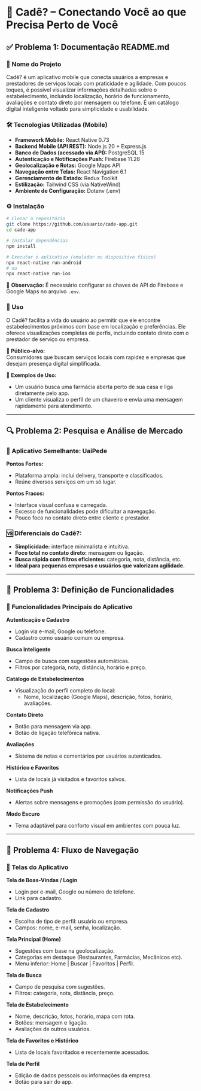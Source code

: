 # 📱 Cadê? – Conectando Você ao que Precisa Perto de Você

## ✅ Problema 1: Documentação README.md

### 🧾 Nome do Projeto
Cadê? é um aplicativo mobile que conecta usuários a empresas e prestadores de serviços locais com praticidade e agilidade. Com poucos toques, é possível visualizar informações detalhadas sobre o estabelecimento, incluindo localização, horário de funcionamento, avaliações e contato direto por mensagem ou telefone. É um catálogo digital inteligente voltado para simplicidade e usabilidade.

### 🛠️ Tecnologias Utilizadas (Mobile)
- **Framework Mobile:** React Native 0.73  
- **Backend Mobile (API REST):** Node.js 20 + Express.js  
- **Banco de Dados (acessado via API):** PostgreSQL 15  
- **Autenticação e Notificações Push:** Firebase 11.28  
- **Geolocalização e Rotas:** Google Maps API  
- **Navegação entre Telas:** React Navigation 6.1  
- **Gerenciamento de Estado:** Redux Toolkit  
- **Estilização:** Tailwind CSS (via NativeWind)  
- **Ambiente de Configuração:** Dotenv (.env)

### ⚙️ Instalação
```bash
# Clonar o repositório
git clone https://github.com/usuario/cade-app.git
cd cade-app

# Instalar dependências
npm install

# Executar o aplicativo (emulador ou dispositivo físico)
npx react-native run-android
# ou
npx react-native run-ios
```

🔐 **Observação:** É necessário configurar as chaves de API do Firebase e Google Maps no arquivo `.env`.

### 📲 Uso
O Cadê? facilita a vida do usuário ao permitir que ele encontre estabelecimentos próximos com base em localização e preferências. Ele oferece visualizações completas de perfis, incluindo contato direto com o prestador de serviço ou empresa.

**👥 Público-alvo:**  
Consumidores que buscam serviços locais com rapidez e empresas que desejam presença digital simplificada.

**🧪 Exemplos de Uso:**
- Um usuário busca uma farmácia aberta perto de sua casa e liga diretamente pelo app.
- Um cliente visualiza o perfil de um chaveiro e envia uma mensagem rapidamente para atendimento.

---

## 🔍 Problema 2: Pesquisa e Análise de Mercado

### 📱 Aplicativo Semelhante: UaiPede

**Pontos Fortes:**
- Plataforma ampla: inclui delivery, transporte e classificados.
- Reúne diversos serviços em um só lugar.

**Pontos Fracos:**
- Interface visual confusa e carregada.
- Excesso de funcionalidades pode dificultar a navegação.
- Pouco foco no contato direto entre cliente e prestador.

### 🆚 Diferenciais do Cadê?:
- **Simplicidade:** interface minimalista e intuitiva.
- **Foco total no contato direto:** mensagem ou ligação.
- **Busca rápida com filtros eficientes:** categoria, nota, distância, etc.
- **Ideal para pequenas empresas e usuários que valorizam agilidade.**

---

## 🧩 Problema 3: Definição de Funcionalidades

### 🔑 Funcionalidades Principais do Aplicativo

**Autenticação e Cadastro**
- Login via e-mail, Google ou telefone.
- Cadastro como usuário comum ou empresa.

**Busca Inteligente**
- Campo de busca com sugestões automáticas.
- Filtros por categoria, nota, distância, horário e preço.

**Catálogo de Estabelecimentos**
- Visualização do perfil completo do local:
  - Nome, localização (Google Maps), descrição, fotos, horário, avaliações.

**Contato Direto**
- Botão para mensagem via app.
- Botão de ligação telefônica nativa.

**Avaliações**
- Sistema de notas e comentários por usuários autenticados.

**Histórico e Favoritos**
- Lista de locais já visitados e favoritos salvos.

**Notificações Push**
- Alertas sobre mensagens e promoções (com permissão do usuário).

**Modo Escuro**
- Tema adaptável para conforto visual em ambientes com pouca luz.

---

## 🔄 Problema 4: Fluxo de Navegação

### 📲 Telas do Aplicativo

**Tela de Boas-Vindas / Login**
- Login por e-mail, Google ou número de telefone.
- Link para cadastro.

**Tela de Cadastro**
- Escolha de tipo de perfil: usuário ou empresa.
- Campos: nome, e-mail, senha, localização.

**Tela Principal (Home)**
- Sugestões com base na geolocalização.
- Categorias em destaque (Restaurantes, Farmácias, Mecânicos etc).
- Menu inferior: Home | Buscar | Favoritos | Perfil.

**Tela de Busca**
- Campo de pesquisa com sugestões.
- Filtros: categoria, nota, distância, preço.

**Tela de Estabelecimento**
- Nome, descrição, fotos, horário, mapa com rota.
- Botões: mensagem e ligação.
- Avaliações de outros usuários.

**Tela de Favoritos e Histórico**
- Lista de locais favoritados e recentemente acessados.

**Tela de Perfil**
- Edição de dados pessoais ou informações da empresa.
- Botão para sair do app.


